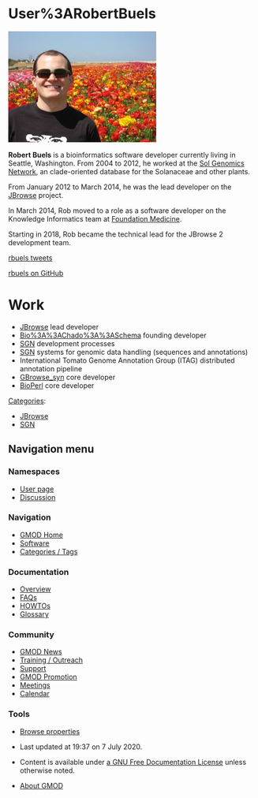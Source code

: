 



<span id="top"></span>




# <span dir="auto">User%3ARobertBuels</span>









<a href="File:Rbuels_and_pretty_flowers.jpg" class="image"><img
src="https://raw.githubusercontent.com/GMOD/gmod.github.io/main/mediawiki/images/thumb/f/fa/Rbuels_and_pretty_flowers.jpg/300px-Rbuels_and_pretty_flowers.jpg"
srcset="https://raw.githubusercontent.com/GMOD/gmod.github.io/main/mediawiki/images/thumb/f/fa/Rbuels_and_pretty_flowers.jpg/450px-Rbuels_and_pretty_flowers.jpg 1.5x, https://raw.githubusercontent.com/GMOD/gmod.github.io/main/mediawiki/images/thumb/f/fa/Rbuels_and_pretty_flowers.jpg/600px-Rbuels_and_pretty_flowers.jpg 2x"
width="300" height="225" alt="Rbuels and pretty flowers.jpg" /></a>

**Robert Buels** is a bioinformatics software developer currently living
in Seattle, Washington. From 2004 to 2012, he worked at the
<a href="http://solgenomics.net" class="external text"
rel="nofollow">Sol Genomics Network</a>, an clade-oriented database for
the Solanaceae and other plants.

From January 2012 to March 2014, he was the lead developer on the
[JBrowse](JBrowse.1 "JBrowse") project.

In March 2014, Rob moved to a role as a software developer on the
Knowledge Informatics team at
<a href="http://foundationmedicine.com" class="external text"
rel="nofollow">Foundation Medicine</a>.

Starting in 2018, Rob became the technical lead for the JBrowse 2
development team.

<a href="http://twitter.com/rbuels" class="external text"
rel="nofollow">rbuels tweets</a>

<a href="http://github.com/rbuels" class="external text"
rel="nofollow">rbuels on GitHub</a>

# <span id="Work" class="mw-headline">Work</span>

- [JBrowse](JBrowse.1 "JBrowse") lead developer
- [Bio%3A%3AChado%3A%3ASchema](Bio%3A%3AChado%3A%3ASchema "Bio%3A%3AChado%3A%3ASchema") founding
  developer
- <a href="http://solgenomics.net" class="external text"
  rel="nofollow">SGN</a> development processes
- <a href="http://solgenomics.net" class="external text"
  rel="nofollow">SGN</a> systems for genomic data handling (sequences
  and annotations)
- International Tomato Genome Annotation Group (ITAG) distributed
  annotation pipeline
- [GBrowse_syn](GBrowse_syn.1 "GBrowse syn") core developer
- <a href="http://bioperl.org" class="external text"
  rel="nofollow">BioPerl</a> core developer




[Categories](Special%3ACategories "Special%3ACategories"):

- [JBrowse](Category%3AJBrowse "Category%3AJBrowse")
- [SGN](Category%3ASGN "Category%3ASGN")






## Navigation menu



### Namespaces

- <span id="ca-nstab-user"><a href="User%3ARobertBuels" accesskey="c"
  title="View the user page [c]">User page</a></span>
- <span id="ca-talk"><a href="User_talk%3ARobertBuels" accesskey="t"
  title="Discussion about the content page [t]">Discussion</a></span>


### 



<a href="Main_Page"
style="background-image: url(../images/GMOD-cogs.png);"
title="Visit the main page"></a>


### Navigation



- <span id="n-GMOD-Home">[GMOD Home](Main_Page)</span>
- <span id="n-Software">[Software](GMOD_Components)</span>
- <span id="n-Categories-.2F-Tags">[Categories /
  Tags](Categories)</span>




### Documentation



- <span id="n-Overview">[Overview](Overview)</span>
- <span id="n-FAQs">[FAQs](Category%3AFAQ)</span>
- <span id="n-HOWTOs">[HOWTOs](Category%3AHOWTO)</span>
- <span id="n-Glossary">[Glossary](Glossary)</span>




### Community



- <span id="n-GMOD-News">[GMOD News](GMOD_News)</span>
- <span id="n-Training-.2F-Outreach">[Training /
  Outreach](Training_and_Outreach)</span>
- <span id="n-Support">[Support](Support)</span>
- <span id="n-GMOD-Promotion">[GMOD Promotion](GMOD_Promotion)</span>
- <span id="n-Meetings">[Meetings](Meetings)</span>
- <span id="n-Calendar">[Calendar](Calendar)</span>




### Tools

- <span id="t-smwbrowselink"><a href="Special%3ABrowse/User%3ARobertBuels" rel="smw-browse">Browse
  properties</a></span>



- <span id="footer-info-lastmod">Last updated at 19:37 on 7 July
  2020.</span>
<!-- - <span id="footer-info-viewcount">55,835 page views.</span> -->
- <span id="footer-info-copyright">Content is available under
  <a href="http://www.gnu.org/licenses/fdl-1.3.html" class="external"
  rel="nofollow">a GNU Free Documentation License</a> unless otherwise
  noted.</span>

<!-- -->

- <span id="footer-places-about">[About
  GMOD](GMOD%3AAbout "GMOD%3AAbout")</span>

<!-- -->




